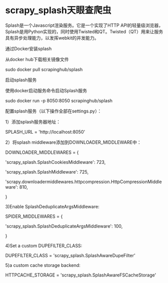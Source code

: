 # scrapy_splash天眼查爬虫

Splash是一个Javascript渲染服务。它是一个实现了HTTP API的轻量级浏览器，Splash是用Python实现的，同时使用Twisted和QT。Twisted（QT）用来让服务具有异步处理能力，以发挥webkit的并发能力。


通过Docker安装splash

从docker hub下载相关镜像文件

sudo docker pull scrapinghub/splash

启动splash服务

使用docker启动服务命令启动Splash服务

sudo docker run -p 8050:8050 scrapinghub/splash


配置splash服务（以下操作全部在settings.py）：

1）添加splash服务器地址：

SPLASH_URL = 'http://localhost:8050'  

2）将splash middleware添加到DOWNLOADER_MIDDLEWARE中：

DOWNLOADER_MIDDLEWARES = {

'scrapy_splash.SplashCookiesMiddleware': 723,

'scrapy_splash.SplashMiddleware': 725,

'scrapy.downloadermiddlewares.httpcompression.HttpCompressionMiddleware': 810,

}

3)Enable SplashDeduplicateArgsMiddleware:

SPIDER_MIDDLEWARES = {

'scrapy_splash.SplashDeduplicateArgsMiddleware': 100,

}

4)Set a custom DUPEFILTER_CLASS:

DUPEFILTER_CLASS = 'scrapy_splash.SplashAwareDupeFilter'

5)a custom cache storage backend:

HTTPCACHE_STORAGE = 'scrapy_splash.SplashAwareFSCacheStorage'
